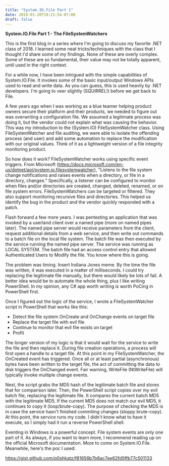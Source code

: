 ```yaml
---
title: "System.IO.File Part 1"
date: 2019-01-20T19:21:54-07:00
draft: false
---
```


**System.IO.File Part 1 - The FileSystemWatchers**

This is the first blog in a series where I'm going to discuss my favorite .NET class of 2018. I learned some neat tricks/techniques with the class that I thought I'd share some of my findings. None of these are overly complex. Some of these are so fundamental, their value may not be totally apparent, until used in the right context.

For a while now, I have been intrigued with the simple capabilities of System.IO.File. It invokes some of the basic input/output Windows APIs used to read and write data. As you can guess, this is used heavily by .NET developers. I'm going to veer slightly (SQUIRREL!) before we get back to File.

A few years ago when I was working as a blue teamer helping product owners secure their platform and their products, we needed to figure out was overwriting a configuration file. We assumed a legitimate process was doing it, but the vendor could not explain what was causing the behavior. This was my introduction to the (System.IO) FileSystemWatcher class. Using FileSystemWatcher and file auditing, we were able to isolate the offending process (and user) and add some automation to replace the modification with our original values. Think of it as a lightweight version of a file integrity monitoring product.

So how does it work? FileSystemWatcher works using specific event triggers. From Microsoft (https://docs.microsoft.com/en-us/dotnet/api/system.io.filesystemwatcher), "Listens to the file system change notifications and raises events when a directory, or file in a directory, changes." Specifically, a listener can be configured to monitor when files and/or directories are created, changed, deleted, renamed, or on file system errors. FileSystemWatchers can be targeted or filtered. They also support monitoring recursive files and directories. This helped us identify the bug in the product and the vendor quickly responded with a patch.

Flash forward a few more years. I was pentesting an application that was invoked by a userland client over a named pipe (more on named pipes later). The named pipe server would receive parameters from the client, request additional details from a web service, and then write out commands to a batch file on the local file system. The batch file was then executed by the service running the named pipe server. The service was running as LOCAL SYSTEM. The batch file had an access control entry that allowed Authenticated Users to Modify the file. You know where this is going.

The problem was timing. Insert Indiana Jones meme. By the time the file was written, it was executed in a matter of milliseconds. I could try replacing the legitimate file manually, but there would likely be lots of fail. A better idea would be to automate the whole thing, plus I like writing PowerShell. In my opinion, any C# app worth writing is worth PoCing in PowerShell first.

Once I figured out the logic of the service, I wrote a FileSystemWatcher script in PowerShell that works like this:

* Detect the file system OnCreate and OnChange events on target file
* Replace the target file with evil file
* Continue to monitor that evil file exists on target
* Profit

The longer version of my logic is that it would wait for the service to write the file and then replace it. During file creation operations, a process will first open a handle to a target file. At this point in my FileSystemWatcher, the OnCreated event has triggered. Once all or at least partial (asynchronous) bytes have been written to the target file, the act of committing the data to disk triggers the OnChanged event. Fair warning, WriteFile (NtWriteFile) will typically invoke multiple change events.

Next, the script grabs the MD5 hash of the legitimate batch file and stores that for comparison later. Then, the PowerShell script copies over my evil batch file, replacing the legitimate file. It compares the current batch MD5 with the legitimate MD5. If the current MD5 does not match our evil MD5, it continues to copy it (loop/brute-copy). The purpose of checking the MD5 is in case the service hasn't finished commiting changes (sloppy brute-copy). At this point, the service runs my code. I didn't know what to have it execute, so I simply had it run a reverse PowerShell shell.

Eventing in Windows is a powerful concept. File system events are only one part of it. As always, if you want to learn more, I recommend reading up on the official Microsoft documentation. More to come on System.IO.File. Meanwhile, here's the poc I used:

https://gist.github.com/p0shkatz/f81656b7b6ac7ee62fd5ffb77c501133
